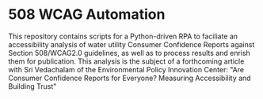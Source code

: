 # 508 WCAG Automation
 This repository contains scripts for a Python-driven RPA to faciliate an accessibility analysis of water utility Consumer Confidence Reports against Section 508/WCAG2.0 guidelines, as well as to process results and enrish them for publication. This analysis is the subject of a forthcoming article with Sri Vedachalam of the Environmental Policy Innovation Center: "Are Consumer Confidence Reports for Everyone? Measuring Accessibility and Building Trust"
